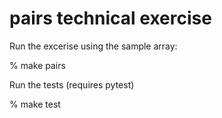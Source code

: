 # pairs technical exercise

Run the excerise using the sample array:

% make pairs

Run the tests (requires pytest)

% make test
